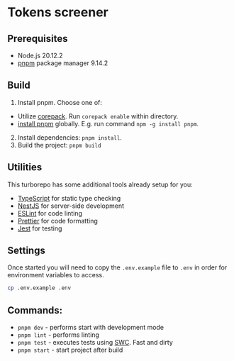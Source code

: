 # Tokens screener 

## Prerequisites

- Node.js 20.12.2
- [pnpm] package manager 9.14.2

[pnpm]: https://pnpm.io/

## Build

1. Install pnpm. Choose one of:
- Utilize [corepack]. Run `corepack enable` within directory.
- [install pnpm] globally. E.g. run command `npm -g install pnpm`.
2. Install dependencies: `pnpm install`.
3. Build the project: `pnpm build` 

## Utilities

This turborepo has some additional tools already setup for you:

- [TypeScript](https://www.typescriptlang.org/) for static type checking
- [NestJS](https://nestjs.com/) for server-side development
- [ESLint](https://eslint.org/) for code linting
- [Prettier](https://prettier.io) for code formatting
- [Jest](https://jestjs.io/) for testing

## Settings

Once started you will need to copy the `.env.example` file to `.env` in order for environment variables to access.

```bash
cp .env.example .env
```

## Commands:

- `pnpm dev` - performs start with development mode
- `pnpm lint` - performs linting
- `pnpm test` - executes tests using [SWC]. Fast and dirty
- `pnpm start` - start project after build

[corepack]: https://nodejs.org/dist/latest-v16.x/docs/api/corepack.html
[install pnpm]: https://pnpm.io/installation
[SWC]: https://swc.rs/
